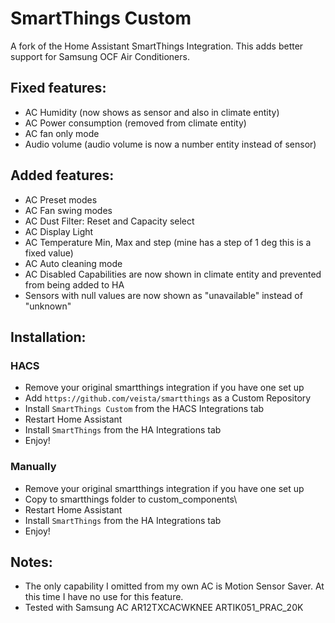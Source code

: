# SmartThings Custom
A fork of the Home Assistant SmartThings Integration. This adds better support for Samsung OCF Air Conditioners.

## Fixed features:
  - AC Humidity (now shows as sensor and also in climate entity)
  - AC Power consumption (removed from climate entity)
  - AC fan only mode
  - Audio volume (audio volume is now a number entity instead of sensor)
 
## Added features:
  - AC Preset modes
  - AC Fan swing modes
  - AC Dust Filter: Reset and Capacity select
  - AC Display Light
  - AC Temperature Min, Max and step (mine has a step of 1 deg this is a fixed value)
  - AC Auto cleaning mode
  - AC Disabled Capabilities are now shown in climate entity and prevented from being added to HA
  - Sensors with null values are now shown as "unavailable" instead of "unknown" 

## Installation:
### HACS
- Remove your original smartthings integration if you have one set up
- Add `https://github.com/veista/smartthings` as a Custom Repository
- Install `SmartThings Custom` from the HACS Integrations tab
- Restart Home Assistant
- Install `SmartThings` from the HA Integrations tab
- Enjoy!

### Manually
- Remove your original smartthings integration if you have one set up
- Copy to smartthings folder to custom_components\
- Restart Home Assistant
- Install `SmartThings` from the HA Integrations tab
- Enjoy!

## Notes:
- The only capability I omitted from my own AC is Motion Sensor Saver. At this time I have no use for this feature.
- Tested with Samsung AC AR12TXCACWKNEE ARTIK051_PRAC_20K